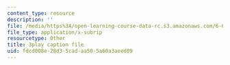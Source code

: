 ```yaml
---
content_type: resource
description: ''
file: /media/https%3A/open-learning-course-data-rc.s3.amazonaws.com/6-004-computation-structures-spring-2017/fdcd008e28d35cadaa505a60a3aeed09_y5gPFB6uiYA.vtt
file_type: application/x-subrip
resourcetype: Other
title: 3play caption file
uid: fdcd008e-28d3-5cad-aa50-5a60a3aeed09
---
```

